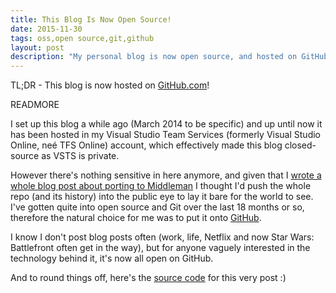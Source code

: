 ```yaml
---
title: This Blog Is Now Open Source!
date: 2015-11-30
tags: oss,open source,git,github
layout: post
description: "My personal blog is now open source, and hosted on GitHub."
---
```


TL;DR - This blog is now hosted on [GitHub.com](https://github.com/martincostello/blog)!

READMORE

I set up this blog a while ago (March 2014 to be specific) and up until now it has been hosted in my Visual Studio Team Services (formerly Visual Studio Online, neé TFS Online) account, which effectively made this blog closed-source as VSTS is private.

However there's nothing sensitive in here anymore, and given that I [wrote a whole blog post about porting to Middleman](https://blog.martincostello.com/why-i-switched-from-wordpress-to-middleman/) I thought I'd push the whole repo (and its history) into the public eye to lay it bare for the world to see. I've gotten quite into open source and Git over the last 18 months or so, therefore the natural choice for me was to put it onto [GitHub](https://github.com/martincostello/blog).

I know I don't post blog posts often (work, life, Netflix and now Star Wars: Battlefront often get in the way), but for anyone vaguely interested in the technology behind it, it's now all open on GitHub.

And to round things off, here's the [source code](https://github.com/martincostello/blog/blob/main/source/2015-11-30-this-blog-is-now-opensource.md) for this very post :)
